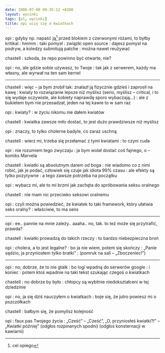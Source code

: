 ```yaml
---
date: 2006-07-08 09:35:12 +0200
layout: wycinki
tags: [pl, wycinki]
title: opi uczy się o kwiatkach
---
```


opi
: gdyby np. napaść ją[^1] przed blokiem z czerwonymi różami, to byłby kritikal
: hmmm
: taki pomysł
: związki open source
: dajesz pomysł na podryw, a koledzy submitują patche
: można nawet reużywać

chastell
: szkoda, że repo powinno być otwarte, nie?

opi
: no, ale gdzie sobie używasz, to Twoje
: tak jak z serwerem, każdy ma własny, ale wyrwał na ten sam kernel

---

chastell
: więc – ja bym zrobił tak: znalazł ją fizycznie gdzieś i zaprosił na kawę
: kwiaty to rozwiązanie lepsze niż myślisz (serio, myślisz – critical, i to się wydaje oczywiste, ale kobiety naprawdę sporo wybaczają…)
: ale z bukietem bym nie przesadzał, jeden na tej kawie to w sam raz

opi
: kwiaty?
: w życiu nikomu nie dałem kwiatów

chastell
: kwiatka zawsze miło dostać, to jest dużo prawdziwsze niż myślisz

opi
: znaczy, to tylko cholerne badyle, co zaraz uschną

chastell
: wierz mi, trzeba się przełamać z tymi kwiatami
: to czyni cuda

opi
: nie rozumiem tego zwyczaju
: ja bym wolał dostać coś fajnego, o – komiks Marvela

chastell
: kwiatki są absolutnym darem od boga
: nie wiadomo co z nimi robić, jak je podać, człowiek się czuje jak idiota 99% czasu
: ale efekty są tylko pozytywne
: a tego zawsze potrzeba na początku

opi
: wybacz mi, ale to mi brzmi jak zachęta do spróbowania seksu oralnego

chastell
: nie mam nic przeciwko seksowi oralnemu

opi
: czyli można powiedzieć, że kwiatek to taki framework, który ułatwia seks oralny?
: właściwie, to ma sens

---

opi
: ee.. pannie na mnie zależy.. aaaha.. no, tak. to też może się przytrafić, prawda?

chastell
: kwiatki prowadzą do takich rzeczy
: to bardzo niebezpieczna broń

opi
: cholera, a to jest legalne?
: bo ja nie wiem, potem się skończy
: „Panie sędzio, ja przyniosłem tylko bratki”
: (pomruk na sali – „Zboczeniec!”)

---

opi
: no, dobrze, że to nie gtalk
: bo logi wpadną do serwerów google
: i koniec
: potem ktoś wpadnie na taki tekst szukając czegoś o kwiatkach

chastell
: no dobrze by było
: chłopcy są wybitnie niedokształceni w tej dziedzinie

opi
: no, ja się dziś nauczyłem o kwiatkach
: boje się, że jutro powiesz mi o pszczółkach

chastell
: bałbym się, że pomylisz kolejność

opi
: faux pas Twojego życia
: „Cześć” – „Cześć”, „O, przyniosłeś kwiatki?!” – „Kwiatki później” (odgłos rozpinanych spodni) (odgłos konsternacji w kawiarni)

[^1]: cel opiego
